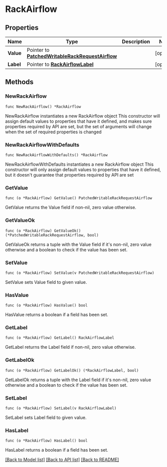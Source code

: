 # RackAirflow

## Properties

Name | Type | Description | Notes
------------ | ------------- | ------------- | -------------
**Value** | Pointer to [**PatchedWritableRackRequestAirflow**](PatchedWritableRackRequestAirflow.md) |  | [optional] 
**Label** | Pointer to [**RackAirflowLabel**](RackAirflowLabel.md) |  | [optional] 

## Methods

### NewRackAirflow

`func NewRackAirflow() *RackAirflow`

NewRackAirflow instantiates a new RackAirflow object
This constructor will assign default values to properties that have it defined,
and makes sure properties required by API are set, but the set of arguments
will change when the set of required properties is changed

### NewRackAirflowWithDefaults

`func NewRackAirflowWithDefaults() *RackAirflow`

NewRackAirflowWithDefaults instantiates a new RackAirflow object
This constructor will only assign default values to properties that have it defined,
but it doesn't guarantee that properties required by API are set

### GetValue

`func (o *RackAirflow) GetValue() PatchedWritableRackRequestAirflow`

GetValue returns the Value field if non-nil, zero value otherwise.

### GetValueOk

`func (o *RackAirflow) GetValueOk() (*PatchedWritableRackRequestAirflow, bool)`

GetValueOk returns a tuple with the Value field if it's non-nil, zero value otherwise
and a boolean to check if the value has been set.

### SetValue

`func (o *RackAirflow) SetValue(v PatchedWritableRackRequestAirflow)`

SetValue sets Value field to given value.

### HasValue

`func (o *RackAirflow) HasValue() bool`

HasValue returns a boolean if a field has been set.

### GetLabel

`func (o *RackAirflow) GetLabel() RackAirflowLabel`

GetLabel returns the Label field if non-nil, zero value otherwise.

### GetLabelOk

`func (o *RackAirflow) GetLabelOk() (*RackAirflowLabel, bool)`

GetLabelOk returns a tuple with the Label field if it's non-nil, zero value otherwise
and a boolean to check if the value has been set.

### SetLabel

`func (o *RackAirflow) SetLabel(v RackAirflowLabel)`

SetLabel sets Label field to given value.

### HasLabel

`func (o *RackAirflow) HasLabel() bool`

HasLabel returns a boolean if a field has been set.


[[Back to Model list]](../README.md#documentation-for-models) [[Back to API list]](../README.md#documentation-for-api-endpoints) [[Back to README]](../README.md)



